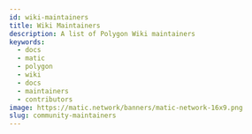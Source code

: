 ```yaml
---
id: wiki-maintainers
title: Wiki Maintainers 
description: A list of Polygon Wiki maintainers
keywords:
  - docs
  - matic
  - polygon
  - wiki
  - docs
  - maintainers
  - contributors
image: https://matic.network/banners/matic-network-16x9.png 
slug: community-maintainers
---
```

